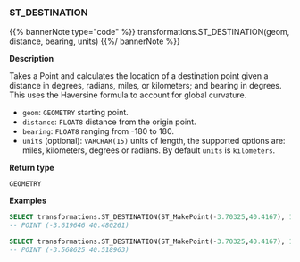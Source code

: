 ### ST_DESTINATION

{{% bannerNote type="code" %}}
transformations.ST_DESTINATION(geom, distance, bearing, units)
{{%/ bannerNote %}}

**Description**

Takes a Point and calculates the location of a destination point given a distance in degrees, radians, miles, or kilometers; and bearing in degrees. This uses the Haversine formula to account for global curvature.

* `geom`: `GEOMETRY` starting point.
* `distance`: `FLOAT8` distance from the origin point.
* `bearing`: `FLOAT8` ranging from -180 to 180.
* `units` (optional): `VARCHAR(15)` units of length, the supported options are: miles, kilometers, degrees or radians. By default `units` is `kilometers`.

**Return type**

`GEOMETRY`

**Examples**

```sql
SELECT transformations.ST_DESTINATION(ST_MakePoint(-3.70325,40.4167), 10, 45);
-- POINT (-3.619646 40.480261)
```

```sql
SELECT transformations.ST_DESTINATION(ST_MakePoint(-3.70325,40.4167), 10, 45, 'miles');
-- POINT (-3.568625 40.518963)
```